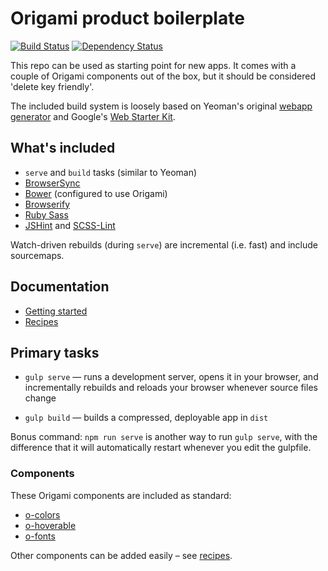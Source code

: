 # Origami product boilerplate

[![Build Status][travis-image]][travis-url] [![Dependency Status][devdeps-image]][devdeps-url]

This repo can be used as starting point for new apps. It comes with a couple of Origami components out of the box, but it should be considered 'delete key friendly'.

The included build system is loosely based on Yeoman's original [webapp generator](https://github.com/yeoman/generator-webapp) and Google's [Web Starter Kit](https://github.com/google/web-starter-kit).


## What's included

- `serve` and `build` tasks (similar to Yeoman)
- [BrowserSync](http://www.browsersync.io/)
- [Bower](http://bower.io/) (configured to use Origami)
- [Browserify](http://browserify.org/)
- [Ruby Sass](http://sass-lang.com/)
- [JSHint](http://jshint.com/) and [SCSS-Lint](https://github.com/causes/scss-lint)

Watch-driven rebuilds (during `serve`) are incremental (i.e. fast) and include sourcemaps.


## Documentation

- [Getting started](docs/README.md)
- [Recipes](docs/recipes/README.md)


## Primary tasks

- `gulp serve` — runs a development server, opens it in your browser, and incrementally rebuilds and reloads your browser whenever source files change

- `gulp build` — builds a compressed, deployable app in `dist`

Bonus command: `npm run serve` is another way to run `gulp serve`, with the difference that it will automatically restart whenever you edit the gulpfile.


### Components

These Origami components are included as standard:

- [o-colors](http://registry.origami.ft.com/components/o-colors)
- [o-hoverable](http://registry.origami.ft.com/components/o-hoverable)
- [o-fonts](http://registry.origami.ft.com/components/o-fonts)

Other components can be added easily – see [recipes](docs/recipes/README.md).


<!-- badge URLs -->
[travis-url]: http://travis-ci.org/callumlocke/origami-product-boilerplate
[travis-image]: https://img.shields.io/travis/callumlocke/origami-product-boilerplate.svg?style=flat-square

[devdeps-url]: https://david-dm.org/callumlocke/origami-product-boilerplate#info=devDependencies
[devdeps-image]: https://img.shields.io/david/dev/callumlocke/origami-product-boilerplate.svg?style=flat-square
